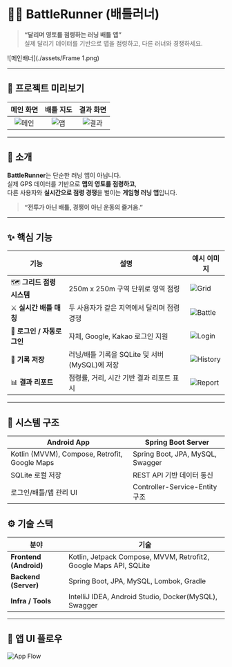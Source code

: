 # 🏃‍♀️ BattleRunner (배틀러너)

> **“달리며 영토를 점령하는 러닝 배틀 앱”**  
> 실제 달리기 데이터를 기반으로 맵을 점령하고, 다른 러너와 경쟁하세요.

![메인배너](./assets/Frame 1.png)

---

## 🎨 프로젝트 미리보기

| 메인 화면 | 배틀 지도 | 결과 화면 |
|:--:|:--:|:--:|
| ![메인](./assets/main_screen.png) | ![맵](./assets/map_grid.png) | ![결과](./assets/result_screen.png) |

---

## 🧭 소개

**BattleRunner**는 단순한 러닝 앱이 아닙니다.  
실제 GPS 데이터를 기반으로 **맵의 영토를 점령하고**,  
다른 사용자와 **실시간으로 점령 경쟁**을 벌이는 **게임형 러닝 앱**입니다.

> **“전투가 아닌 배틀, 경쟁이 아닌 운동의 즐거움.”**

---

## ✨ 핵심 기능

| 기능 | 설명 | 예시 이미지 |
|------|------|--------------|
| 🗺️ **그리드 점령 시스템** | 250m x 250m 구역 단위로 영역 점령 | ![Grid](./assets/grid_overlay.png) |
| ⚔️ **실시간 배틀 매칭** | 두 사용자가 같은 지역에서 달리며 점령 경쟁 | ![Battle](./assets/battle_start.png) |
| 🔑 **로그인 / 자동로그인** | 자체, Google, Kakao 로그인 지원 | ![Login](./assets/login_screen.png) |
| 💾 **기록 저장** | 러닝/배틀 기록을 SQLite 및 서버(MySQL)에 저장 | ![History](./assets/record_list.png) |
| 📊 **결과 리포트** | 점령률, 거리, 시간 기반 결과 리포트 표시 | ![Report](./assets/battle_report.png) |

---

## 🧩 시스템 구조

| Android App | Spring Boot Server |
|--------------|-------------------|
| Kotlin (MVVM), Compose, Retrofit, Google Maps | Spring Boot, JPA, MySQL, Swagger |
| SQLite 로컬 저장 | REST API 기반 데이터 통신 |
| 로그인/배틀/맵 관리 UI | Controller-Service-Entity 구조 |

## ⚙️ 기술 스택

| 분야 | 기술 |
|------|------|
| **Frontend (Android)** | Kotlin, Jetpack Compose, MVVM, Retrofit2, Google Maps API, SQLite |
| **Backend (Server)** | Spring Boot, JPA, MySQL, Lombok, Gradle |
| **Infra / Tools** | IntelliJ IDEA, Android Studio, Docker(MySQL), Swagger |

---

## 📱 앱 UI 플로우

![App Flow](./assets/app_flow_diagram.png)


